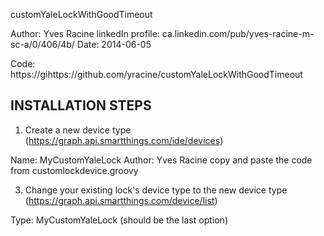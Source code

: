 
customYaleLockWithGoodTimeout 


Author: Yves Racine
linkedIn profile: ca.linkedin.com/pub/yves-racine-m-sc-a/0/406/4b/
Date: 2014-06-05

Code: https://gihttps://github.com/yracine/customYaleLockWithGoodTimeout

INSTALLATION STEPS
-------------------


1) Create a new device type (https://graph.api.smartthings.com/ide/devices)

  Name: MyCustomYaleLock
  Author: Yves Racine
  copy and paste the code from customlockdevice.groovy
  
3) Change your existing lock's device type to the new device type (https://graph.api.smartthings.com/device/list)

  Type: MyCustomYaleLock (should be the last option)
